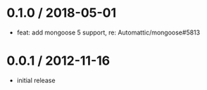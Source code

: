 0.1.0 / 2018-05-01
==================

 * feat: add mongoose 5 support, re: Automattic/mongoose#5813

0.0.1 / 2012-11-16
==================

  * initial release

